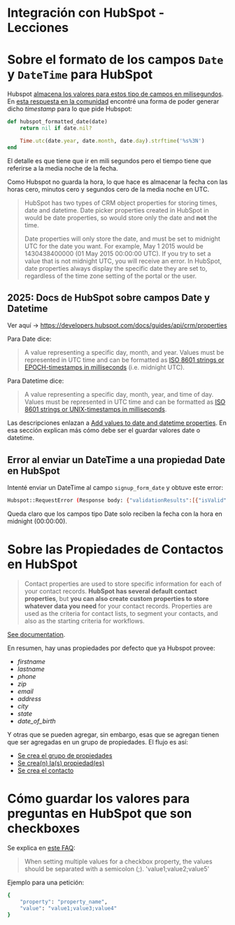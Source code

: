 # Integración con HubSpot - Lecciones

# Sobre el formato de los campos `Date` y `DateTime` para HubSpot

Hubspot [almacena los valores para estos tipo de campos en milisegundos](https://developers.hubspot.com/docs/faq/how-should-timestamps-be-formatted-for-hubspots-apis). En [esta respuesta en la comunidad](https://integrate.hubspot.com/t/valid-formats-for-date-fields-when-posting-via-hubspot-api/507/2) encontré una forma de poder generar dicho *timestamp* para lo que pide Hubspot:

```ruby
def hubspot_formatted_date(date)
	return nil if date.nil?

	Time.utc(date.year, date.month, date.day).strftime('%s%3N')
end
```

El detalle es que tiene que ir en mili segundos pero el tiempo tiene que referirse a la media noche de la fecha.

Como Hubspot no guarda la hora, lo que hace es almacenar la fecha con las horas cero, minutos cero y segundos cero de la media noche en UTC.

> HubSpot has two types of CRM object properties for storing times, date and datetime.  Date picker properties created in HubSpot in would be date properties, so would store only the date and **not** the time.
> 
> Date properties will only store the date, and must be set to midnight UTC for the date you want.  For example, May 1 2015 would be 1430438400000 (01 May 2015 00:00:00 UTC). If you try to set a value that is not midnight UTC, you will receive an error. In HubSpot, date properties always display the specific date they are set to, regardless of the time zone setting of the portal or the user.

## 2025: Docs de HubSpot sobre campos Date y Datetime

Ver aquí -> https://developers.hubspot.com/docs/guides/api/crm/properties

Para Date dice:
> A value representing a specific day, month, and year. Values must be represented in UTC time and can be formatted as [ISO 8601 strings or EPOCH-timestamps in milliseconds](https://developers.hubspot.com/docs/guides/api/crm/properties#add-values-to-date-and-datetime-properties) (i.e. midnight UTC).

Para Datetime dice:
> A value representing a specific day, month, year, and time of day. Values must be represented in UTC time and can be formatted as [ISO 8601 strings or UNIX-timestamps in milliseconds](https://developers.hubspot.com/docs/guides/api/crm/properties#add-values-to-date-and-datetime-properties).

Las descripciones enlazan a [Add values to date and datetime properties](https://developers.hubspot.com/docs/guides/api/crm/properties#add-values-to-date-and-datetime-properties). En esa sección explican más cómo debe ser el guardar valores date o datetime.

## Error al enviar un DateTime a una propiedad Date en HubSpot

Intenté enviar un DateTime al campo `signup_form_date` y obtuve este error:
```bash
Hubspot::RequestError (Response body: {"validationResults":[{"isValid":false,"message":"1744557443000 is at 15:17:23.0 UTC, not midnight!","error":"INVALID_DATE","name":"signup_form_date"}],"status":"error","message":"Property values were not valid","correlationId":"d806ba1d-bcba-4339-891d-c27ce99b29f4"}):
```

Queda claro que los campos tipo Date solo reciben la fecha con la hora en midnight (00:00:00).

# Sobre las Propiedades de Contactos en HubSpot

> Contact properties are used to store specific information for each of your contact records. **HubSpot has several default contact properties**, but **you can also create custom properties to store whatever data you need** for your contact records. Properties are used as the criteria for contact lists, to segment your contacts, and also as the starting criteria for workflows.

[See documentation](https://developers.hubspot.com/docs/methods/contacts/contact-properties-overview).

En resumen, hay unas propiedades por defecto que ya Hubspot provee:

- *firstname*
- *lastname*
- *phone*
- *zip*
- *email*
- *address*
- *city*
- *state*
- *date_of_birth*

Y otras que se pueden agregar, sin embargo, esas que se agregan tienen que ser agregadas en un grupo de propiedades. El flujo es así:

- [Se crea el grupo de propiedades](https://developers.hubspot.com/docs/methods/contacts/v2/create_contacts_property_group)
- [Se crea(n) la(s) propiedad(es)](https://developers.hubspot.com/docs/methods/contacts/v2/create_contacts_property)
- [Se crea el contacto](https://developers.hubspot.com/docs/methods/contacts/create_contact)

# Cómo guardar los valores para preguntas en HubSpot que son checkboxes

Se explica en [este FAQ](https://developers.hubspot.com/docs/faq/how-do-i-set-multiple-values-for-checkbox-properties):

> When setting multiple values for a checkbox property, the values should be separated with a semicolon (;).
> 'value1;value2;value5'

Ejemplo para una petición:
```ruby
{
	"property": "property_name",
	"value": "value1;value3;value4"
}
```

